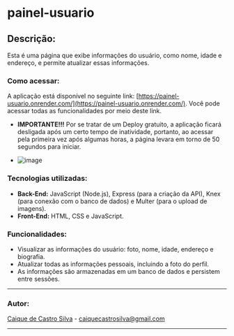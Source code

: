 # painel-usuario

## Descrição:

Esta é uma página que exibe informações do usuário, como nome, idade e endereço, e permite atualizar essas informações.

### Como acessar:

A aplicação está disponível no seguinte link: [https://painel-usuario.onrender.com/](https://painel-usuario.onrender.com/). Você pode acessar todas as funcionalidades por meio deste link.

- **IMPORTANTE!!!** Por se tratar de um Deploy gratuito, a aplicação ficará desligada após um certo tempo de inatividade, portanto, ao acessar pela primeira vez após algumas horas, a página levara em torno de 50 segundos para iniciar.

- ![image](https://github.com/CaiqueCast/painel-usuario/assets/124590909/605f05e1-1143-4dd8-82ba-373049398481)


### Tecnologias utilizadas:

- **Back-End:** JavaScript (Node.js), Express (para a criação da API), Knex (para conexão com o banco de dados) e Multer (para o upload de imagens).
- **Front-End:** HTML, CSS e JavaScript.

### Funcionalidades:

- Visualizar as informações do usuário: foto, nome, idade, endereço e biografia.
- Atualizar todas as informações pessoais, incluindo a foto do perfil.
- As informações são armazenadas em um banco de dados e persistem entre sessões.

---

### Autor:

[Caique de Castro Silva](https://www.linkedin.com/in/caique-castro03/) - caiquecastrosilva@gmail.com


---

